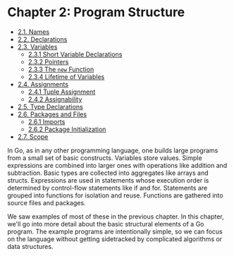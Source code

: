 # Chapter 2: Program Structure

<!-- TOC -->

- [2.1. Names](#21-names)
- [2.2. Declarations](#22-declarations)
- [2.3. Variables](#23-variables)
  - [2.3.1 Short Variable Declarations](#231-short-variable-declarations)
  - [2.3.2 Pointers](#232-pointers)
  - [2.3.3 The `new` Function](#233-the-new-function)
  - [2.3.4 Lifetime of Variables](#234-lifetime-of-variables)
- [2.4. Assignments](#24-assignments)
  - [2.4.1 Tuple Assignment](#241-tuple-assignment)
  - [2.4.2 Assignability](#242-assignability)
- [2.5. Type Declarations](#25-type-declarations)
- [2.6. Packages and Files](#26-packages-and-files)
  - [2.6.1 Imports](#261-imports)
  - [2.6.2 Package Initialization](#262-package-initialization)
- [2.7. Scope](#27-scope)

<!-- /TOC -->

In Go, as in any other programming language, one builds large programs from a small set of basic constructs. Variables store values. Simple expressions are combined into larger ones with operations like addition and subtraction. Basic types are collected into aggregates like arrays and structs. Expressions are used in statements whose execution order is determined by control-flow statements like if and for. Statements are grouped into functions for isolation and reuse. Functions are gathered into source files and packages.  

We saw examples of most of these in the previous chapter. In this chapter, we'll go into more detail about the basic structural elements of a Go program. The example programs are intentionally simple, so we can focus on the language without getting sidetracked by complicated algorithms or data structures.  

